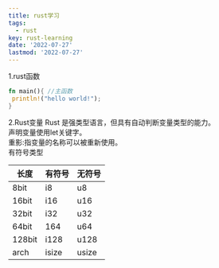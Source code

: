 ```yaml
---
title: rust学习
tags:
  - rust
key: rust-learning
date: '2022-07-27'
lastmod: '2022-07-27'
---
```


1.rust函数

```rust
fn main(){ //主函数
 println!("hello world!");
}
```

2.Rust变量
Rust 是强类型语言，但具有自动判断变量类型的能力。  
声明变量使用let关键字。  
重影:指变量的名称可以被重新使用。  
有符号类型  

| 长度     | 有符号   | 无符号   |
| ------ | ----- | ----- |
| 8bit   | i8    | u8    |
| 16bit  | i16   | u16   |
| 32bit  | i32   | u32   |
| 64bit  | 164   | u64   |
| 128bit | i128  | u128  |
| arch   | isize | usize |